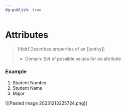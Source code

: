 ```yaml
---
dg-publish: true
---
```

# Attributes

> [!tldr] Describes properties of an [[entity]]
> * Domain: Set of possible values for an attribute

### Example 
1. Student Number
2. Student Name
3. Major

![[Pasted image 20231213225724.png]]